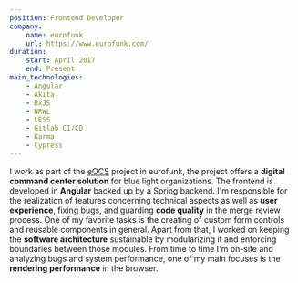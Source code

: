 ```yaml
---
position: Frontend Developer
company: 
    name: eurofunk
    url: https://www.eurofunk.com/
duration:
    start: April 2017
    end: Present
main_technologies: 
    - Angular
    - Akita
    - RxJS
    - NRWL
    - LESS
    - Gitlab CI/CD
    - Karma
    - Cypress
---
```

I work as part of the [eOCS][eocs] project in eurofunk, the project offers a **digital command center solution** for blue light organizations.
The frontend is developed in **Angular** backed up by a Spring backend. I'm responsible for the realization of features
concerning technical aspects as well as **user experience**, fixing bugs, and guarding **code quality** in the merge review process.
One of my favorite tasks is the creating of custom form controls and reusable components in general.
Apart from that, I worked on keeping the **software architecture** sustainable by modularizing it and enforcing boundaries between those modules.
From time to time I'm on-site and analyzing bugs and system performance, one of my main focuses is the **rendering performance** in the browser.

[eocs]: https://www.eurofunk.com/products/command-control/eocs